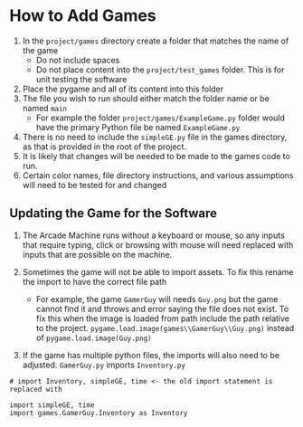 # How to Add Games

1. In the `project/games` directory create a folder that matches the name of the game
    - Do not include spaces
    - Do not place content into the `project/test_games` folder. This is for unit testing the software
2. Place the pygame and all of its content into this folder
3. The file you wish to run should either match the folder name or be named `main`
    - For example the folder `project/games/ExampleGame.py` folder would have the primary Python file be named `ExampleGame.py` 
4. There is no need to include the `simpleGE.py` file in the games directory, as that is provided in the root of the project.
5. It is likely that changes will be needed to be made to the games code to run.
6. Certain color names, file directory instructions, and various assumptions will need to be tested for and changed

## Updating the Game for the Software

1. The Arcade Machine runs without a keyboard or mouse, so any inputs that require typing, click or browsing with mouse will need replaced with inputs that are possible on the machine.

2. Sometimes the game will not be able to import assets. To fix this rename the import to have the correct file path

    - For example, the game `GamerGuy` will needs `Guy.png` but the game cannot find it and throws and error saying the file does not exist. To fix this when the image is loaded from path include the path relative to the project. `pygame.load.image(games\\GamerGuy\\Guy.png)` instead of `pygame.load.image(Guy.png)`
3. If the game has multiple python files, the imports will also need to be adjusted. `GamerGuy.py` imports `Inventory.py`
```
# import Inventory, simpleGE, time <- the old import statement is replaced with

import simpleGE, time
import games.GamerGuy.Inventory as Inventory
```

